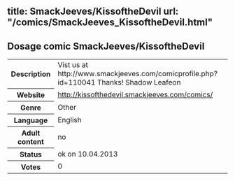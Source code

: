title: SmackJeeves/KissoftheDevil
url: "/comics/SmackJeeves_KissoftheDevil.html"
---
Dosage comic SmackJeeves/KissoftheDevil
-----------------------------------------

<table class="comicinfo">
<tr>
<th>Description</th><td>Vist us at http://www.smackjeeves.com/comicprofile.php?id=110041 Thanks! Shadow Leafeon</td>
</tr>
<tr>
<th>Website</th><td><a href="http://kissofthedevil.smackjeeves.com/comics/">http://kissofthedevil.smackjeeves.com/comics/</a></td>
</tr>
<tr>
<th>Genre</th><td>Other</td>
</tr>
<tr>
<th>Language</th><td>English</td>
</tr>
<tr>
<th>Adult content</th><td>no</td>
</tr>
<tr>
<th>Status</th><td>ok on 10.04.2013</td>
</tr>
<tr>
<th>Votes</th><td>0</div></td>
</tr>
</table>
